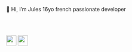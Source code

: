 👋 Hi, I’m Jules 16yo french passionate developer



<br>
<br>

<a href='https://ko-fi.com/itzdragon'><img src='https://ko-fi.com/img/githubbutton_sm.svg' height="27px"/></a> <a href='https://twitter.com/_ItzDragon_'><img src='https://svgshare.com/i/sv2.svg' height="27px"/></a>
